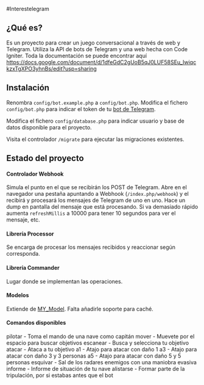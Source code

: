 #Interestelegram

## ¿Qué es?

Es un proyecto para crear un juego conversacional a través de web y Telegram. Utiliza la API de bots de Telegram y una web hecha con Code Igniter.
Toda la documentación se puede encontrar aquí
https://docs.google.com/document/d/1dfeGdC2gUoB5qJ0LUF58SEu_IwiqckzxTgXPO3yhnBs/edit?usp=sharing

## Instalación

Renombra `config/bot.example.php` a `config/bot.php`.
Modifica el fichero `config/bot.php` para indicar el token de tu [bot de Telegram](https://core.telegram.org/bots/api).

Modifica el fichero `config/database.php` para indicar usuario y base de datos disponible para el proyecto.

Visita el controlador `/migrate` para ejecutar las migraciones existentes.

## Estado del proyecto

#### Controlador Webhook

Simula el punto en el que se recibirán los POST de Telegram. Abre en el navegador una pestaña apuntando a Webhook (`/index.php/webhook`) y el recibirá y procesará los mensajes de Telegram de uno en uno. Hace un dump en pantalla del mensaje que está procesando. Si va demasiado rápido aumenta `refreshMillis` a 10000 para tener 10 segundos para ver el mensaje, etc.

#### Librería Processor

Se encarga de procesar los mensajes recibidos y reaccionar según corresponda. 

#### Librería Commander

Lugar donde se implementan las operaciones.

#### Modelos

Extiende de [MY_Model](https://github.com/avenirer/CodeIgniter-MY_Model). Falta añadirle soporte para caché.

#### Comandos disponibles

pilotar - Toma el mando de una nave como capitán
mover - Muevete por el espacio para buscar objetivos
escanear - Busca y selecciona tu objetivo
atacar - Ataca a tu objetivo
a1 - Atajo para atacar con daño 1
a3 - Atajo para atacar con daño 3 y 3 personas
a5 - Atajo para atacar con daño 5 y 5 personas
esquivar - Sal de los radares enemigos con una maniobra evasiva
informe - Informe de situación de tu nave
alistarse - Formar parte de la tripulación, por si estabas antes que el bot


